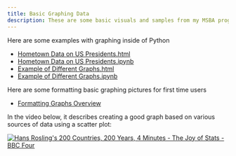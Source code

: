 ```yaml
---
title: Basic Graphing Data
description: These are some basic visuals and samples from my MSBA program at the College of William and Mary
---
```

Here are some examples with graphing inside of Python
- [Hometown Data on US Presidents.html](HometownDataonUSPresidents.html)
- [Hometown Data on US Presidents.ipynb](HometownDataonUSPresidents.ipynb)
- [Example of Different Graphs.html](ExampleofDifferentGraphs.html)
- [Example of Different Graphs.ipynb](ExampleofDifferentGraphs.ipynb)

Here are some formatting basic graphing pictures for first time users
- [Formatting Graphs Overview](https://github.com/EnGinear87/Sample_Graphing_Data)

In the video below, it describes creating a good graph based on various sources of data using a scatter plot:

[![Hans Rosling's 200 Countries, 200 Years, 4 Minutes - The Joy of Stats - BBC Four](https://img.youtube.com/vi/jbkSRLYSojo/0.jpg)](https://youtu.be/jbkSRLYSojo?)



